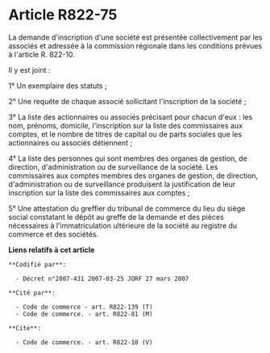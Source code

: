 # Article R822-75

La demande d'inscription d'une société est présentée collectivement par les associés et adressée à la commission régionale
dans les conditions prévues à l'article R. 822-10.

Il y est joint :

1° Un exemplaire des statuts ;

2° Une requête de chaque associé sollicitant l'inscription de la société ;

3° La liste des actionnaires ou associés précisant pour chacun d'eux : les nom, prénoms, domicile, l'inscription sur la liste
des commissaires aux comptes, et le nombre de titres de capital ou de parts sociales que les actionnaires ou associés
détiennent ;

4° La liste des personnes qui sont membres des organes de gestion, de direction, d'administration ou de surveillance de la
société. Les commissaires aux comptes membres des organes de gestion, de direction, d'administration ou de surveillance
produisent la justification de leur inscription sur la liste des commissaires aux comptes ;

5° Une attestation du greffier du tribunal de commerce du lieu du siège social constatant le dépôt au greffe de la demande et
des pièces nécessaires à l'immatriculation ultérieure de la société au registre du commerce et des sociétés.

**Liens relatifs à cet article**

	**Codifié par**:

	  - Décret n°2007-431 2007-03-25 JORF 27 mars 2007

	**Cité par**:

	  - Code de commerce - art. R822-139 (T)
	  - Code de commerce. - art. R822-81 (M)

	**Cite**:

	  - Code de commerce. - art. R822-10 (V)
